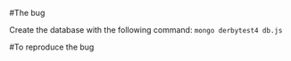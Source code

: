 #The bug

Create the database with the following command:
`mongo derbytest4 db.js`

#To reproduce the bug
